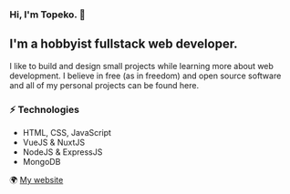 ### Hi, I'm Topeko. 👋

## I'm a hobbyist fullstack web developer.

I like to build and design small projects while learning more about web development. I believe in free (as in freedom) and open source software and all of my personal projects can be found here.

### ⚡️ Technologies
* HTML, CSS, JavaScript
* VueJS & NuxtJS
* NodeJS & ExpressJS
* MongoDB

🌍 [My website](https://topekz.com)
